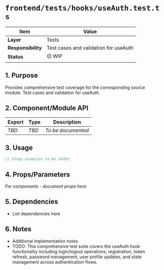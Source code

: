 # `frontend/tests/hooks/useAuth.test.ts`

| Item               | Value                                                              |
| ------------------ | ------------------------------------------------------------------ |
| **Layer**          | Tests                                                           |
| **Responsibility** | Test cases and validation for useAuth                                                   |
| **Status**         | 🟡 WIP                                                            |

## 1. Purpose

Provides comprehensive test coverage for the corresponding source module. Test cases and validation for useAuth

## 2. Component/Module API

| Export       | Type     | Description            |
| ------------ | -------- | ---------------------- |
| *TBD*        | *TBD*    | *To be documented*     |

## 3. Usage

```typescript
// Usage examples to be added
```

## 4. Props/Parameters

*For components - document props here*

## 5. Dependencies

- List dependencies here

## 6. Notes

- Additional implementation notes
- TODO: This comprehensive test suite covers the useAuth hook functionality including login/logout operations, registration, token refresh, password management, user profile updates, and state management across authentication flows.

